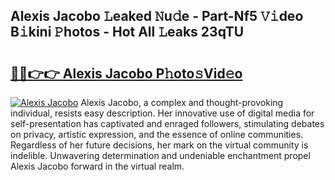 ## Alexis Jacobo 𝙻eaked 𝙽u𝚍e - Part-Nf5 𝚅𝚒deo B𝚒kini 𝙿hotos - Hot All 𝙻eaks 23qTU

# <h2><a href="http://ld4dr8.urlbe.top/?page=Alexis+Jacobo">🔗🔗👉👉 Alexis Jacobo P𝚑oto𝚜Vid𝚎o</a></h2>

[![Alexis Jacobo](https://i.imgur.com/eBuTRDB.gif)](http://ld4dr8.urlbe.top/?page=Alexis+Jacobo)
Alexis Jacobo, a complex and thought-provoking individual, resists easy description. Her innovative use of digital media for self-presentation has captivated and enraged followers, stimulating debates on privacy, artistic expression, and the essence of online communities. Regardless of her future decisions, her mark on the virtual community is indelible. Unwavering determination and undeniable enchantment propel Alexis Jacobo forward in the virtual realm.
